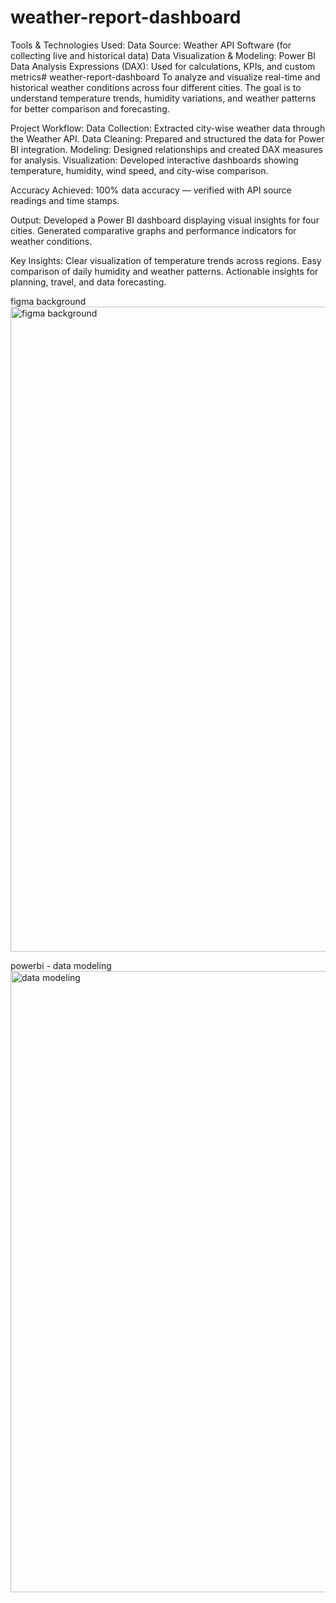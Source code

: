 # weather-report-dashboard
Tools & Technologies Used: Data Source: Weather API Software (for collecting live and historical data) Data Visualization & Modeling: Power BI Data Analysis Expressions (DAX): Used for calculations, KPIs, and custom metrics# weather-report-dashboard To analyze and visualize real-time and historical weather conditions across four different cities. The goal is to understand temperature trends, humidity variations, and weather patterns for better comparison and forecasting.

Project Workflow: Data Collection: Extracted city-wise weather data through the Weather API. Data Cleaning: Prepared and structured the data for Power BI integration. Modeling: Designed relationships and created DAX measures for analysis. Visualization: Developed interactive dashboards showing temperature, humidity, wind speed, and city-wise comparison.

Accuracy Achieved: 100% data accuracy — verified with API source readings and time stamps.

Output: Developed a Power BI dashboard displaying visual insights for four cities. Generated comparative graphs and performance indicators for weather conditions.

Key Insights: Clear visualization of temperature trends across regions. Easy comparison of daily humidity and weather patterns. Actionable insights for planning, travel, and data forecasting.

figma background
<img width="1920" height="1032" alt="figma background" src="https://github.com/user-attachments/assets/0498ecaf-6bb9-4025-a219-dbd2b1631266" />

powerbi - data modeling
<img width="1920" height="994" alt="data modeling" src="https://github.com/user-attachments/assets/6069e519-40e0-4927-8668-b38bd7734a9e" />


